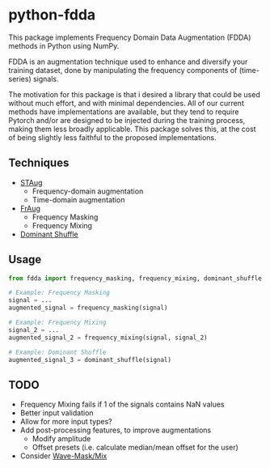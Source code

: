 # python-fdda

This package implements Frequency Domain Data Augmentation (FDDA) methods in Python
using NumPy.

FDDA is an augmentation technique used to enhance and diversify your training dataset,
done by manipulating the frequency components of (time-series) signals.

The motivation for this package is that i desired a library that could be used
without much effort, and with minimal dependencies. All of our current methods have
implementations are available, but they tend to require Pytorch and/or are designed
to be injected during the training process, making them less broadly applicable. This
package solves this, at the cost of being slightly less faithful to the proposed
implementations.

## Techniques

- [STAug](https://doi.org/10.48550/arXiv.2303.14254)
  - Frequency-domain augmentation
  - Time-domain augmentation
- [FrAug](https://doi.org/10.48550/arXiv.2302.09292)
  - Frequency Masking
  - Frequency Mixing
- [Dominant Shuffle](https://doi.org/10.48550/arXiv.2405.16456)

## Usage

```python
from fdda import frequency_masking, frequency_mixing, dominant_shuffle

# Example: Frequency Masking
signal = ...
augmented_signal = frequency_masking(signal)

# Example: Frequency Mixing
signal_2 = ...
augmented_signal_2 = frequency_mixing(signal, signal_2)

# Example: Dominant Shuffle
augmented_signal_3 = dominant_shuffle(signal)
```

## TODO

- Frequency Mixing fails if 1 of the signals contains NaN values
- Better input validation
- Allow for more input types?
- Add post-processing features, to improve augmentations
  - Modify amplitude
  - Offset presets (i.e. calculate median/mean offset for the user)
- Consider [Wave-Mask/Mix](https://arxiv.org/abs/2408.10951)
